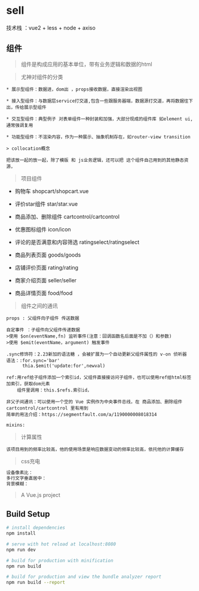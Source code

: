 
# sell

技术栈 ：vue2 + less + node + axiso 

## 组件 ##

> 组件是构成应用的基本单位，带有业务逻辑和数据的html

>尤神对组件的分类
```
* 展示型组件：数据进，dom出 ，props接收数据，直接渲染出视图

* 接入型组件：与数据层service打交道,包含一些跟服务器端，数据源打交道，再将数据往下出，传给展示型组件

* 交互型组件：典型例子 对表单组件一种封装和加强，大部分现成的组件库 如element ui, 通常强调复用

* 功能型组件：不渲染内容，作为一种展示、抽象机制存在，如router-view transition

> collocation概念

把该放一起的放一起，除了模版 和 js业务逻辑，还可以把 这个组件自己用到的其他静态资源，
```
> 项目组件
+ 购物车  shopcart/shopcart.vue
 
+ 评价star组件 star/star.vue
 
+ 商品添加、删除组件 cartcontrol/cartcontrol
 
+ 优惠图标组件 icon/icon
 
+ 评论的是否满意和内容筛选  ratingselect/ratingselect
 
+ 商品列表页面 goods/goods
 
+ 店铺评价页面 rating/rating
 
+ 商家介绍页面 seller/seller
 
+ 商品详情页面 food/food
 
> 组件之间的通讯
```
props : 父组件向子组件 传送数据

自定事件 ：子组件向父组件传递数据  
>使用 $on(eventName,fn) 监听事件(注意：回调函数名后面是不加（）和参数) 
>使用 $emit(eventName，argument) 触发事件 

.sync修饰符：2.23新加的语法糖 ，会被扩展为一个自动更新父组件属性的 v-on 侦听器
语法：:for.sync='bar'
      thia.$emit('update:for',newval)
    
ref:用ref给子组件添加一个索引id，父组件直接接访问子组件，也可以使用ref给html标签加索引，获取dom元素
    组件里调用：this.$refs.索引id，

非父子间通讯：可以使用一个空的 Vue 实例作为中央事件总线，在 商品添加、删除组件 cartcontrol/cartcontrol 里有用到
简单的用法介绍：https://segmentfault.com/a/1190000008018314 

mixins:
```
>计算属性
```
该项目用到的频率比较高，他的使用场景是响应数据变动的频率比较高，依托他的计算缓存

```
>css充电
```css
设备像素比：
多行文字垂直居中：
背景模糊：

```

> A Vue.js project

## Build Setup

``` bash
# install dependencies
npm install

# serve with hot reload at localhost:8080
npm run dev

# build for production with minification
npm run build

# build for production and view the bundle analyzer report
npm run build --report
```
